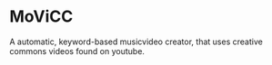 # MoViCC
A automatic, keyword-based musicvideo creator, that uses creative commons videos found on youtube.
